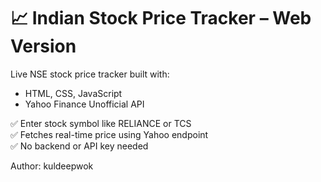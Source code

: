 # 📈 Indian Stock Price Tracker – Web Version

Live NSE stock price tracker built with:
- HTML, CSS, JavaScript
- Yahoo Finance Unofficial API

✅ Enter stock symbol like RELIANCE or TCS  
✅ Fetches real-time price using Yahoo endpoint  
✅ No backend or API key needed

Author: kuldeepwok
